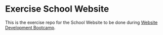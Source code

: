 # Exercise School Website

This is the exercise repo for the School Website to be done during
[Website Development
Bootcamp](https://brgtrainings.com/bootcamps/website-development).


